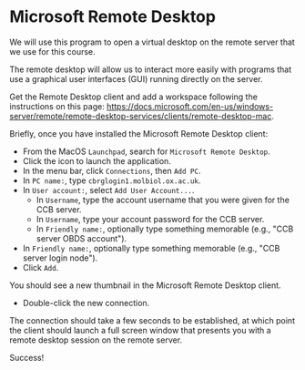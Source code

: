 # Microsoft Remote Desktop

We will use this program to open a virtual desktop
on the remote server that we use for this course.

The remote desktop will allow us to interact more easily with programs
that use a graphical user interfaces (GUI) running directly on the server.

Get the Remote Desktop client and add a workspace following the instructions on this page: 
<https://docs.microsoft.com/en-us/windows-server/remote/remote-desktop-services/clients/remote-desktop-mac>.

Briefly, once you have installed the Microsoft Remote Desktop client:

- From the MacOS `Launchpad`, search for `Microsoft Remote Desktop`.
- Click the icon to launch the application.
- In the menu bar, click `Connections`, then `Add PC`.
- In `PC name:`, type `cbrglogin1.molbiol.ox.ac.uk`.
- In `User account:`, select `Add User Account...`.
  + In `Username`, type the account username that you were given for the CCB server.
  + In `Username`, type your account password for the CCB server.
  + In `Friendly name:`, optionally type something memorable (e.g., "CCB server OBDS account").
- In `Friendly name:`, optionally type something memorable (e.g., "CCB server login node").
- Click `Add`.

You should see a new thumbnail in the Microsoft Remote Desktop client.

- Double-click the new connection.

The connection should take a few seconds to be established,
at which point the client should launch a full screen window
that presents you with a remote desktop session on the remote server.

Success!